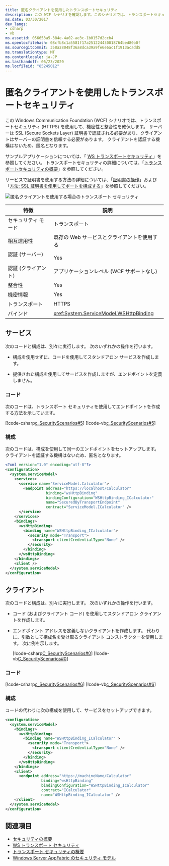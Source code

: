 ```yaml
---
title: 匿名クライアントを使用したトランスポートセキュリティ
description: この WCF シナリオを確認します。このシナリオでは、トランスポートセキュリティを使用して、クライアントが信頼する証明書を使用してサーバーを認証します。 クライアントは認証されていません。
ms.date: 03/30/2017
dev_langs:
- csharp
- vb
ms.assetid: 056653a5-384e-4a02-ae3c-1b0157d2ccb4
ms.openlocfilehash: 08cfb8c1a5581f17a251224430018764bed80b0f
ms.sourcegitcommit: 358a28048f36a8dca39a9fe6e6ac1f1913acadd5
ms.translationtype: MT
ms.contentlocale: ja-JP
ms.lasthandoff: 06/23/2020
ms.locfileid: "85245012"
---
```

# <a name="transport-security-with-an-anonymous-client"></a>匿名クライアントを使用したトランスポートセキュリティ

この Windows Communication Foundation (WCF) シナリオでは、トランスポートセキュリティ (HTTPS) を使用して、機密性と整合性を確保します。 サーバーは SSL (Secure Sockets Layer) 証明書で認証される必要があり、クライアントはサーバーの証明書を信頼する必要があります。 クライアントを認証する機構はないため、匿名となります。

サンプルアプリケーションについては、「 [WS トランスポートセキュリティ](../samples/ws-transport-security.md)」を参照してください。 トランスポートセキュリティの詳細については、「[トランスポートセキュリティの概要](transport-security-overview.md)」を参照してください。

サービスで証明書を使用する方法の詳細については、「[証明書の操作](working-with-certificates.md)」および「[方法: SSL 証明書を使用してポートを構成する](how-to-configure-a-port-with-an-ssl-certificate.md)」を参照してください。

![匿名クライアントを使用する場合のトランスポート セキュリティ](./media/8fa2e931-0cfb-4aaa-9272-91d652b85d8d.gif)

|特徴|説明|
|--------------------|-----------------|
|セキュリティ モード|トランスポート|
|相互運用性|既存の Web サービスとクライアントを使用する|
|認証 (サーバー)<br /><br /> 認証 (クライアント)|Yes<br /><br /> アプリケーションレベル (WCF サポートなし)|
|整合性|Yes|
|機密情報|Yes|
|トランスポート|HTTPS|
|バインド|<xref:System.ServiceModel.WSHttpBinding>|

## <a name="service"></a>サービス

次のコードと構成は、別々に実行します。 次のいずれかの操作を行います。

- 構成を使用せずに、コードを使用してスタンドアロン サービスを作成します。

- 提供された構成を使用してサービスを作成しますが、エンドポイントを定義しません。

### <a name="code"></a>コード

次のコードは、トランスポート セキュリティを使用してエンドポイントを作成する方法を示しています。

[!code-csharp[c_SecurityScenarios#5](~/samples/snippets/csharp/VS_Snippets_CFX/c_securityscenarios/cs/source.cs#5)]
[!code-vb[c_SecurityScenarios#5](~/samples/snippets/visualbasic/VS_Snippets_CFX/c_securityscenarios/vb/source.vb#5)]

### <a name="configuration"></a>構成

次のコードは、構成を使用して同一のエンドポイントをセットアップします。 クライアントを認証する機構はないため、匿名となります。

```xml
<?xml version="1.0" encoding="utf-8"?>
<configuration>
  <system.serviceModel>
    <services>
      <service name="ServiceModel.Calculator">
        <endpoint address="https://localhost/Calculator"
                  binding="wsHttpBinding"
                  bindingConfiguration="WSHttpBinding_ICalculator"
                  name="SecuredByTransportEndpoint"
                  contract="ServiceModel.ICalculator" />
      </service>
    </services>
    <bindings>
      <wsHttpBinding>
        <binding name="WSHttpBinding_ICalculator">
          <security mode="Transport">
            <transport clientCredentialType="None" />
          </security>
        </binding>
      </wsHttpBinding>
    </bindings>
    <client />
  </system.serviceModel>
</configuration>
```

## <a name="client"></a>クライアント

次のコードと構成は、別々に実行します。 次のいずれかの操作を行います。

- コード (およびクライアント コード) を使用してスタンドアロン クライアントを作成します。

- エンドポイント アドレスを定義しないクライアントを作成します。 代わりに、引数として構成名を受け取るクライアント コンストラクターを使用します。 次に例を示します。

     [!code-csharp[C_SecurityScenarios#0](~/samples/snippets/csharp/VS_Snippets_CFX/c_securityscenarios/cs/source.cs#0)]
     [!code-vb[C_SecurityScenarios#0](~/samples/snippets/visualbasic/VS_Snippets_CFX/c_securityscenarios/vb/source.vb#0)]

### <a name="code"></a>コード

[!code-csharp[c_SecurityScenarios#6](~/samples/snippets/csharp/VS_Snippets_CFX/c_securityscenarios/cs/source.cs#6)]
[!code-vb[c_SecurityScenarios#6](~/samples/snippets/visualbasic/VS_Snippets_CFX/c_securityscenarios/vb/source.vb#6)]

### <a name="configuration"></a>構成

コードの代わりに次の構成を使用して、サービスをセットアップできます。

```xml
<configuration>
  <system.serviceModel>
    <bindings>
      <wsHttpBinding>
        <binding name="WSHttpBinding_ICalculator" >
          <security mode="Transport">
            <transport clientCredentialType="None" />
          </security>
        </binding>
      </wsHttpBinding>
    </bindings>
    <client>
      <endpoint address="https://machineName/Calculator"
                binding="wsHttpBinding"
                bindingConfiguration="WSHttpBinding_ICalculator"
                contract="ICalculator"
                name="WSHttpBinding_ICalculator" />
    </client>
  </system.serviceModel>
</configuration>
```

## <a name="see-also"></a>関連項目

- [セキュリティの概要](security-overview.md)
- [WS トランスポート セキュリティ](../samples/ws-transport-security.md)
- [トランスポート セキュリティの概要](transport-security-overview.md)
- [Windows Server AppFabric のセキュリティ モデル](https://docs.microsoft.com/previous-versions/appfabric/ee677202(v=azure.10))
